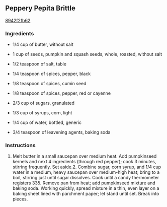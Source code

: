 ## Peppery Pepita Brittle

[8942f2fb62](http://www.myrecipes.com/recipe/peppery-pepita-brittle)

### Ingredients

 - 1/4 cup of butter, without salt

 - 1 cup of seeds, pumpkin and squash seeds, whole, roasted, without salt

 - 1/2 teaspoon of salt, table

 - 1/4 teaspoon of spices, pepper, black

 - 1/8 teaspoon of spices, cumin seed

 - 1/8 teaspoon of spices, pepper, red or cayenne

 - 2/3 cup of sugars, granulated

 - 1/3 cup of syrups, corn, light

 - 1/4 cup of water, bottled, generic

 - 3/4 teaspoon of leavening agents, baking soda

### Instructions

1. Melt butter in a small saucepan over medium heat. Add pumpkinseed kernels and next 4 ingredients (through red pepper); cook 3 minutes, stirring frequently. Set aside.2. Combine sugar, corn syrup, and 1/4 cup water in a medium, heavy saucepan over medium-high heat; bring to a boil, stirring just until sugar dissolves. Cook until a candy thermometer registers 335. Remove pan from heat; add pumpkinseed mixture and baking soda. Working quickly, spread mixture in a thin, even layer on a baking sheet lined with parchment paper; let stand until set. Break into pieces.